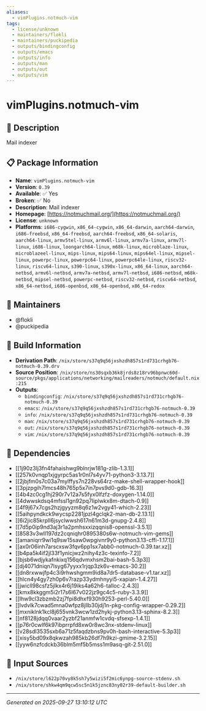 ```yaml
---
aliases:
  - vimPlugins.notmuch-vim
tags:
  - license/unknown
  - maintainers/flokli
  - maintainers/puckipedia
  - outputs/bindingconfig
  - outputs/emacs
  - outputs/info
  - outputs/man
  - outputs/out
  - outputs/vim
---
```


# vimPlugins.notmuch-vim

## 📝 Description

Mail indexer

## 📋 Package Information

- **Name**: `vimPlugins.notmuch-vim`
- **Version**: `0.39`
- **Available**: ✅ Yes
- **Broken**: ✅ No
- **Description**: Mail indexer
- **Homepage**: [https://notmuchmail.org/](https://notmuchmail.org/)
- **License**: `unknown`
- **Platforms**: `i686-cygwin`, `x86_64-cygwin`, `x86_64-darwin`, `aarch64-darwin`, `i686-freebsd`, `x86_64-freebsd`, `aarch64-freebsd`, `x86_64-solaris`, `aarch64-linux`, `armv5tel-linux`, `armv6l-linux`, `armv7a-linux`, `armv7l-linux`, `i686-linux`, `loongarch64-linux`, `m68k-linux`, `microblaze-linux`, `microblazeel-linux`, `mips-linux`, `mips64-linux`, `mips64el-linux`, `mipsel-linux`, `powerpc-linux`, `powerpc64-linux`, `powerpc64le-linux`, `riscv32-linux`, `riscv64-linux`, `s390-linux`, `s390x-linux`, `x86_64-linux`, `aarch64-netbsd`, `armv6l-netbsd`, `armv7a-netbsd`, `armv7l-netbsd`, `i686-netbsd`, `m68k-netbsd`, `mipsel-netbsd`, `powerpc-netbsd`, `riscv32-netbsd`, `riscv64-netbsd`, `x86_64-netbsd`, `i686-openbsd`, `x86_64-openbsd`, `x86_64-redox`
## 👥 Maintainers

- @flokli
- @puckipedia


## 🔧 Build Information

- **Derivation Path**: `/nix/store/s37q9q56jxshzdh857s1rd731crhgb76-notmuch-0.39.drv`
- **Source Position**: `/nix/store/ns30sqxb36k8jrds8z18rv96bpnwc60d-source/pkgs/applications/networking/mailreaders/notmuch/default.nix:215`
- **Outputs**:
  - `bindingconfig`:  `/nix/store/s37q9q56jxshzdh857s1rd731crhgb76-notmuch-0.39`
  - `emacs`:  `/nix/store/s37q9q56jxshzdh857s1rd731crhgb76-notmuch-0.39`
  - `info`:  `/nix/store/s37q9q56jxshzdh857s1rd731crhgb76-notmuch-0.39`
  - `man`:  `/nix/store/s37q9q56jxshzdh857s1rd731crhgb76-notmuch-0.39`
  - `out`:  `/nix/store/s37q9q56jxshzdh857s1rd731crhgb76-notmuch-0.39`
  - `vim`:  `/nix/store/s37q9q56jxshzdh857s1rd731crhgb76-notmuch-0.39`

## 🔗 Dependencies

- [[1j90z3lj3fn4fahaishwg9blnrjw181g-zlib-1.3.1]]
- [[257k0vnqp1xjgyrpc5as1r0nl7s4yv71-python3-3.13.7]]
- [[2jbjfm0s7c03a7mylffys7n228vs64rz-make-shell-wrapper-hook]]
- [[3pjzpgih7lmcs48h765p5x7in7pvs9d0-gdb-16.3]]
- [[4b4zc0cg1hj290r7v12a7s5fyx0lfzfz-doxygen-1.14.0]]
- [[4dwwskdsq4mfssl1gn92pq7liplwkx8m-dtach-0.9]]
- [[4f9j67x7cgs2hzjgyyzm8q6z1w2vgy41-which-2.23]]
- [[5aihpyndkck9wycsp2281jpzl4gclqk2-man-db-2.13.1]]
- [[6i2jic85krpll6jsyclwwsh617n61m3d-gnupg-2.4.8]]
- [[7d5p0ip9nd3aj3r1a2pmhsxxizqqnis8-openssl-3.5.1]]
- [[8583v3wll197dz2cqniqhr0895380s6w-notmuch-vim-gems]]
- [[amaniqrr9wi1q9sw15saw0wpgivnr9y0-python3.13-cffi-1.17.1]]
- [[ax0r06inh7arscxsw3fqv6pp1sx7abb0-notmuch-0.39.tar.xz]]
- [[b4pa5k4if2jl33f1ynicjwz2nihy4z3c-texinfo-7.2]]
- [[bjsb6wdjykafnkixq156qdvmxhsm2bai-bash-5.3p3]]
- [[dj4071dniqn7lsyg67yyxx1rjqp3zk6v-emacs-30.2]]
- [[dn8rxwwjfp4c3i9rhwshgmm9id8a7dr5-database-v1.tar.xz]]
- [[hlcn4y4gy7zh0p6v7razp33ydmhnyyi5-xapian-1.4.27]]
- [[jwicll98csfz5jlkx4r6j19iks4a62h6-talloc-2.4.3]]
- [[kmx8kkggm5i2r17s6l67v022jz9gc4c5-ruby-3.3.9]]
- [[lhw9cl3zbzmb2zj7fpi8dhxf930h9253-perl-5.40.0]]
- [[lvdvlk7cwad5mna0wfpz8jllb30jdj1n-pkg-config-wrapper-0.29.2]]
- [[mxniklnk1kcl8j655vnk3wcw1zd2hykj-python3.13-sphinx-8.2.3]]
- [[nf8128jdqq0vaar2yzbf21anmfw1cvdq-sfsexp-1.4.1]]
- [[p76r0cwlf6k97ibprrpfd8xw0r8wc3nx-stdenv-linux]]
- [[v28sdl3535sxb6a71z5faqdzbns9pv0h-bash-interactive-5.3p3]]
- [[xisy5bd09x8qkwzah985kb26df7h9kzi-gmime-3.2.15]]
- [[yyw6nzfcdckb36blm5mf5b5mss1m9asq-git-2.51.0]]

## 📁 Input Sources

- `/nix/store/l622p70vy8k5sh7y5wizi5f2mic6ynpg-source-stdenv.sh`
- `/nix/store/shkw4qm9qcw5sc5n1k5jznc83ny02r39-default-builder.sh`

---
*Generated on 2025-09-27 13:10:12 UTC*
